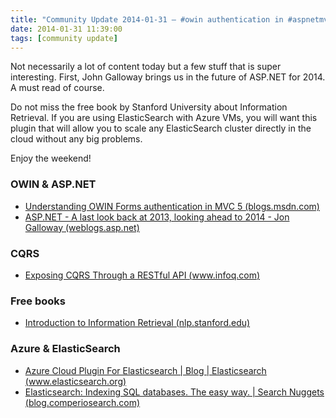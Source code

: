 ```yaml
---
title: "Community Update 2014-01-31 – #owin authentication in #aspnetmvc, #cqrs with #rest and #Azure plugin with #ElasticSearch"
date: 2014-01-31 11:39:00
tags: [community update]
---
```


Not necessarily a lot of content today but a few stuff that is super interesting. First, John Galloway brings us in the future of ASP.NET for 2014\. A must read of course.

Do not miss the free book by Stanford University about Information Retrieval. If you are using ElasticSearch with Azure VMs, you will want this plugin that will allow you to scale any ElasticSearch cluster directly in the cloud without any big problems.

Enjoy the weekend!

### OWIN &amp; ASP.NET

*   [Understanding OWIN Forms authentication in MVC 5 (blogs.msdn.com)](http://blogs.msdn.com/b/webdev/archive/2013/07/03/understanding-owin-forms-authentication-in-mvc-5.aspx)
*   [ASP.NET - A last look back at 2013, looking ahead to 2014 - Jon Galloway (weblogs.asp.net)](http://weblogs.asp.net/jgalloway/archive/2014/01/17/asp-net-a-last-look-back-at-2013-looking-ahead-to-2014.aspx)

### CQRS

*   [Exposing CQRS Through a RESTful API (www.infoq.com)](http://www.infoq.com/articles/rest-api-on-cqrs/)

### Free books

*   [Introduction to Information Retrieval (nlp.stanford.edu)](http://nlp.stanford.edu/IR-book/)

### Azure &amp; ElasticSearch

*   [Azure Cloud Plugin For Elasticsearch | Blog | Elasticsearch (www.elasticsearch.org)](http://www.elasticsearch.org/blog/azure-cloud-plugin-for-elasticsearch/)
*   [Elasticsearch: Indexing SQL databases. The easy way. | Search Nuggets (blog.comperiosearch.com)](http://blog.comperiosearch.com/blog/2014/01/30/elasticsearch-indexing-sql-databases-the-easy-way/)
